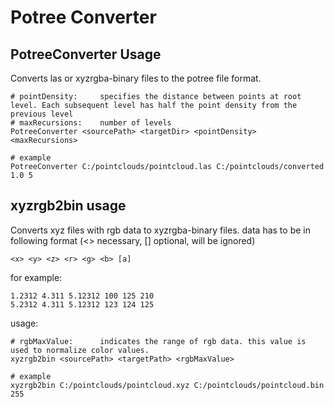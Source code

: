 # Potree Converter

## PotreeConverter Usage

Converts las or xyzrgba-binary files to the potree file format.


    # pointDensity:		specifies the distance between points at root level. Each subsequent level has half the point density from the previous level
    # maxRecursions:	number of levels
    PotreeConverter <sourcePath> <targetDir> <pointDensity> <maxRecursions>
    
    # example
    PotreeConverter C:/pointclouds/pointcloud.las C:/pointclouds/converted 1.0 5

## xyzrgb2bin usage

Converts xyz files with rgb data to xyzrgba-binary files.
data has to be in following format (<> necessary, [] optional, will be ignored)

    <x> <y> <z> <r> <g> <b> [a]

for example:

    1.2312 4.311 5.12312 100 125 210
    5.2312 4.311 5.12312 123 124 125

usage:

    # rgbMaxValue:		indicates the range of rgb data. this value is used to normalize color values.
    xyzrgb2bin <sourcePath> <targetPath> <rgbMaxValue>

    # example
    xyzrgb2bin C:/pointclouds/pointcloud.xyz C:/pointclouds/pointcloud.bin 255
